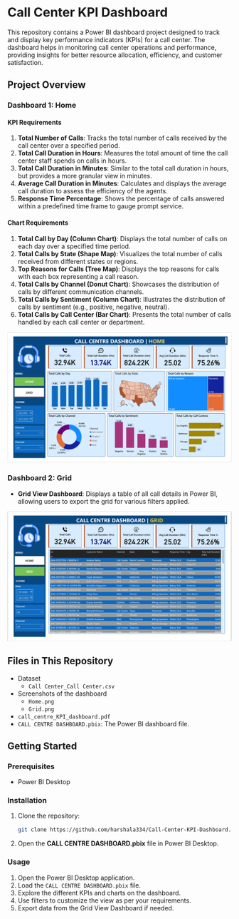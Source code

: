 # Call Center KPI Dashboard

This repository contains a Power BI dashboard project designed to track and display key performance indicators (KPIs) for a call center. The dashboard helps in monitoring call center operations and performance, providing insights for better resource allocation, efficiency, and customer satisfaction.

## Project Overview

### Dashboard 1: Home

#### KPI Requirements
1. **Total Number of Calls**: Tracks the total number of calls received by the call center over a specified period.
2. **Total Call Duration in Hours**: Measures the total amount of time the call center staff spends on calls in hours.
3. **Total Call Duration in Minutes**: Similar to the total call duration in hours, but provides a more granular view in minutes.
4. **Average Call Duration in Minutes**: Calculates and displays the average call duration to assess the efficiency of the agents.
5. **Response Time Percentage**: Shows the percentage of calls answered within a predefined time frame to gauge prompt service.

#### Chart Requirements
1. **Total Call by Day (Column Chart)**: Displays the total number of calls on each day over a specified time period.
2. **Total Calls by State (Shape Map)**: Visualizes the total number of calls received from different states or regions.
3. **Top Reasons for Calls (Tree Map)**: Displays the top reasons for calls with each box representing a call reason.
4. **Total Calls by Channel (Donut Chart)**: Showcases the distribution of calls by different communication channels.
5. **Total Calls by Sentiment (Column Chart)**: Illustrates the distribution of calls by sentiment (e.g., positive, negative, neutral).
6. **Total Calls by Call Center (Bar Chart)**: Presents the total number of calls handled by each call center or department.

![Dashboard KPI Requirements](Home.png)

### Dashboard 2: Grid

- **Grid View Dashboard**: Displays a table of all call details in Power BI, allowing users to export the grid for various filters applied.

![Dashboard KPI Requirements](Grid.png)

## Files in This Repository
- Dataset
  - `Call Center_Call Center.csv` 
- Screenshots of the dashboard
  - `Home.png`
  - `Grid.png`
- `call_centre_KPI_dashboard.pdf`
- `CALL CENTRE DASHBOARD.pbix`: The Power BI dashboard file.

## Getting Started

### Prerequisites
- Power BI Desktop

### Installation
1. Clone the repository:
   ```sh
   git clone https://github.com/harshala334/Call-Center-KPI-Dashboard.git
2. Open the **CALL CENTRE DASHBOARD.pbix** file in Power BI Desktop.
### Usage
1. Open the Power BI Desktop application.
2. Load the `CALL CENTRE DASHBOARD.pbix` file.
3. Explore the different KPIs and charts on the dashboard.
4. Use filters to customize the view as per your requirements.
5. Export data from the Grid View Dashboard if needed.
